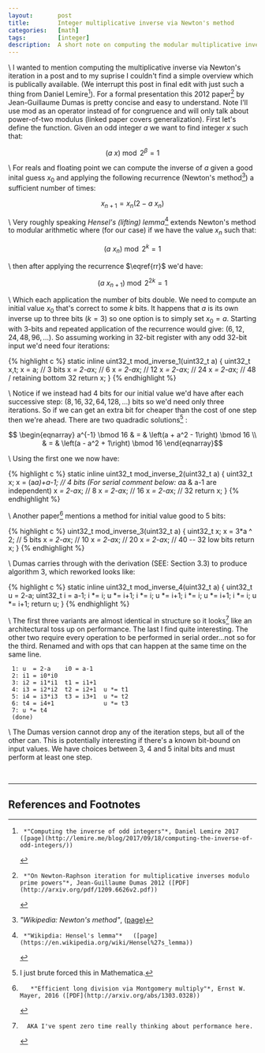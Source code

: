 ```yaml
---
layout:       post
title:        Integer multiplicative inverse via Newton's method
categories:   [math]
tags:         [integer]
description:  A short note on computing the modular multiplicative inverse of an odd integer.
---
```


\\
I wanted to mention computing the multiplicative inverse via Newton's iteration in a post and to my suprise I couldn't find a simple overview which is publically available.  (We interrupt this post in final edit with just such a thing from Daniel Lemire[^lemire]).  For a formal presentation this 2012 paper[^newton]  by Jean-Guillaume Dumas is pretty concise and easy to understand. Note I'll use mod as an operator instead of for congruence and will only talk about power-of-two modulus (linked paper covers generalization). First let's define the function.  Given an odd integer $a$ we want to find integer $x$ such that:

$$ \begin{equation}
\left(a~x\right) \bmod 2^\beta = 1
\end{equation} $$

\\
For reals and floating point we can compute the inverse of $a$ given a good inital guess $x_0$ and applying the following recurrence (Newton's method[^nrmethod]) a sufficient number of times:

$$ \begin{equation}
x_{n+1} = x_n\left(2-a~x_n\right) \label{rr}
\end{equation} $$

\\
Very roughly speaking *Hensel's (lifting) lemma*[^hensel] extends Newton's method to modular arithmetic where (for our case) if we have the value $x_n$ such that:

$$ \left(a~x_n\right) \bmod 2^k = 1 $$

\\
then after applying the recurrence $\eqref{rr}$ we'd have:

$$ \left(a~x_{n+1}\right) \bmod 2^{2k} = 1 $$

\\
Which each application the number of bits double.  We need to compute an initial value $x_0$ that's correct to some $k$ bits. It happens that $a$ is its own inverse up to three bits $\left(k=3\right)$ so one option is to simply set $x_0 = a$.  Starting with 3-bits and repeated application of the recurrence would give: $\left(6,12,24,48,96,\ldots\right)$.  So assuming working in 32-bit register with any odd 32-bit input we'd need four iterations:


{% highlight c %}
static inline uint32_t mod_inverse_1(uint32_t a)
{
  uint32_t x,t;
  x = a;             //  3 bits
  x *= 2-a*x;        //  6
  x *= 2-a*x;        // 12
  x *= 2-a*x;        // 24
  x *= 2-a*x;        // 48 / retaining bottom 32
  return x;
}
{% endhighlight %}

\\
Notice if we instead had 4 bits for our initial value we'd have after each successive step: $\left(8,16,32,64,128,\ldots\right)$ bits so we'd need only three iterations.  So if we can get an extra bit for cheaper than the cost of one step then we're ahead. There are two quadradic solutions[^quadradic] :

$$ \begin{eqnarray}
a^{-1} \bmod 16 & = & \left(a + a^2 - 1\right) \bmod 16 \\
                & = & \left(a - a^2 + 1\right) \bmod 16
\end{eqnarray}$$

\\
Using the first one we now have:

{% highlight c %}
static inline uint32_t mod_inverse_2(uint32_t a)
{
  uint32_t x;
  x = (a*a)+a-1;     //  4 bits (For serial comment below: a*a & a-1 are independent) 
  x *= 2-a*x;        //  8
  x *= 2-a*x;        // 16
  x *= 2-a*x;        // 32
  return x;
}
{% endhighlight %}

\\
Another paper[^mmul] mentions a method for initial value good to 5 bits:

{% highlight c %}
uint32_t mod_inverse_3(uint32_t a)
{
  uint32_t x;
  x = 3*a ^ 2;       //  5 bits
  x *= 2-a*x;        // 10
  x *= 2-a*x;        // 20
  x *= 2-a*x;        // 40 -- 32 low bits
  return x;
}
{% endhighlight %}


\\
Dumas carries through with the derivation (SEE: Section 3.3) to produce algorithm 3, which reworked looks like:

{% highlight c %}
static inline uint32_t mod_inverse_4(uint32_t a)
{
  uint32_t u = 2-a;
  uint32_t i = a-1;
  i *= i; u *= i+1;
  i *= i; u *= i+1;
  i *= i; u *= i+1;
  i *= i; u *= i+1;
  return u;
}
{% endhighlight %}

\\
The first three variants are almost identical in structure so it looks[^looks] like an architectural toss up on performance.  The last I find quite interesting.  The other two require every operation to be performed in serial order...not so for the third.  Renamed and with ops that can happen at the same time on the same line.

     1: u  = 2-a    i0 = a-1
     2: i1 = i0*i0
     3: i2 = i1*i1  t1 = i1+1
     4: i3 = i2*i2  t2 = i2+1  u *= t1
     5: i4 = i3*i3  t3 = i3+1  u *= t2
     6: t4 = i4+1              u *= t3
     7: u *= t4
     (done)
	 
	 
\\
The Dumas version cannot drop any of the iteration steps, but all of the other can.  This is potentially interesting if there's a known bit-bound on input values.  We have choices between 3, 4 and 5 inital bits and must perform at least one step.

<br>

------


References and Footnotes
------

[^nrmethod]:   *"Wikipedia: Newton's method"*, ([page](http://en.wikipedia.org/wiki/Newton%27s_method))
[^newton]:     *"On Newton-Raphson iteration for multiplicative inverses modulo prime powers"*, Jean-Guillaume Dumas 2012 ([PDF](http://arxiv.org/pdf/1209.6626v2.pdf))
[^hensel]:     *"Wikipdia: Hensel's lemma"*   ([page](https://en.wikipedia.org/wiki/Hensel%27s_lemma))
[^lemire]:     *"Computing the inverse of odd integers"*, Daniel Lemire 2017 ([page](http://lemire.me/blog/2017/09/18/computing-the-inverse-of-odd-integers/))
[^looks]:      AKA I've spent zero time really thinking about performance here.
[^quadradic]:  I just brute forced this in Mathematica.
[^mmul]:       *"Efficient long division via Montgomery multiply"*, Ernst W. Mayer, 2016 ([PDF](http://arxiv.org/abs/1303.0328))












